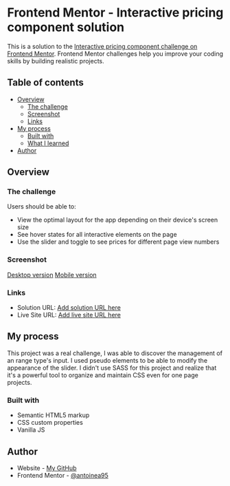 # Frontend Mentor - Interactive pricing component solution

This is a solution to the [Interactive pricing component challenge on Frontend Mentor](https://www.frontendmentor.io/challenges/interactive-pricing-component-t0m8PIyY8). Frontend Mentor challenges help you improve your coding skills by building realistic projects. 

## Table of contents

- [Overview](#overview)
  - [The challenge](#the-challenge)
  - [Screenshot](#screenshot)
  - [Links](#links)
- [My process](#my-process)
  - [Built with](#built-with)
  - [What I learned](#what-i-learned)
- [Author](#author)
## Overview

### The challenge

Users should be able to:

- View the optimal layout for the app depending on their device's screen size
- See hover states for all interactive elements on the page
- Use the slider and toggle to see prices for different page view numbers

### Screenshot

[Desktop version](./design/screenshot.png)
[Mobile version](./design/mobilescreen.png)


### Links

- Solution URL: [Add solution URL here](https://github.com/antoinea95/price-component)
- Live Site URL: [Add live site URL here](https://antoinea95.github.io/price-component/)

## My process

This project was a real challenge, I was able to discover the management of an range type's input. I used pseudo elements to be able to modify the appearance of the slider. I didn't use SASS for this project and realize that it's a powerful tool to organize and maintain CSS even for one page projects.


### Built with

- Semantic HTML5 markup
- CSS custom properties
- Vanilla JS 

## Author

- Website - [My GitHub](https://github.com/antoinea95/)
- Frontend Mentor - [@antoinea95](https://www.frontendmentor.io/profile/antoinea95)

